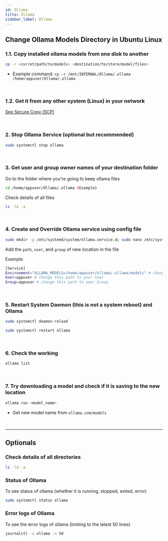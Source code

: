 ```yaml
---
id: Ollama
title: Ollama
sidebar_label: Ollama
---
```


## Change Ollama Models Directory in Ubuntu Linux

### 1.1. Copy installed ollama models from one disk to another

```bash
cp -r <curret/path/to/models> <destination/to/store/model/files>
```

* Example command: ```cp -r /mnt/INTERNAL/Ollama/.ollama /home/appuser/Ollama/.ollama```

<br />

### 1.2. Get it from any other system (Linux) in your network

[See Secure Copy (SCP)](./Secure_Copy_SCP.md)

<br />

### 2. Stop Ollama Service (optional but recommended)

```bash
sudo systemctl stop ollama
```

<br />

### 3. Get user and group owner names of your destination folder

Go to the folder where you're going to keep ollama files

```bash
cd /home/appuser/Ollama/.ollama (Example)
```

Check details of all files

```bash
ls -lk -a
```

<br />

### 4. Create and Override Ollama service using config file

```bash
sudo mkdir -p /etc/systemd/system/ollama.service.d; sudo nano /etc/systemd/system/ollama.service.d/override.conf
```

Add the `path`, `user`, and `group` of new location in the file

Example

```bash
[Service]
Environment="OLLAMA_MODELS=/home/appuser/ollama/.ollama/models" # change this path to your path
User=appuser # change this path to your User
Group=appuser # change this path to your Group
```

<br />

### 5. Restart System Daemon (this is not a system reboot) and Ollama

```bash
sudo systemctl daemon-reload

sudo systemctl restart ollama
```

<br />

### 6. Check the working

```bash
ollama list
```

<br />

### 7. Try downloading a model and check if it is saving to the new location

```bash
ollama run <model_name>
```

* Get new model name from `ollama.com/models`

<br />

---

## Optionals

### Check details of all directories

```bash
ls -ld -a
```

### Status of Ollama

To see status of ollama (whether it is running, stopped, exited, error)

```bash
sudo systemctl status ollama
```

### Error logs of Ollama

To see the error logs of ollama (limiting to the latest 50 lines)

```bash
journalctl -u ollama -n 50
```